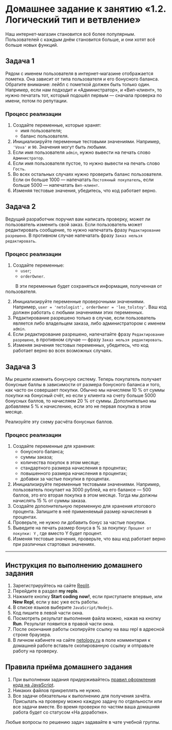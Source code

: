 # Домашнее задание к занятию «1.2. Логический тип и ветвление»

Наш интернет-магазин становится всё более популярным. Пользователей с каждым днём становится больше, и они хотят всё больше новых функций.

## Задача 1

Рядом с именем пользователя в интернет-магазине отображается пометка. Она зависит от типа пользователя и его бонусного баланса. Обратите внимание: лейбл с пометкой должен быть только один. Например, если нам подходит и «Администратор», и «Вип-клиент», то нужно печатать тот, который подошёл первым — сначала проверка по имени, потом по репутации.

### Процесс реализации

1. Создайте переменные, которые хранят:
   - имя пользователя;
   - баланс пользователя.
2. Инициализируйте переменные тестовыми значениями. Например, `'Vova'` и `90`. Значения могут быть любыми.
3. Если имя пользователя `admin`, нужно вывести на печать слово `Администратор`.
4. Если имя пользователя пустое, то нужно вывести на печать слово `Гость`.
5. Во всех остальных случаях нужно проверить баланс пользователя. Если он больше 1000 — напечатать `Постоянный покупатель`, если больше 5000 — напечатать `Вип-клиент`.
6. Изменяя тестовые значения, убедитесь, что код работает верно.

## Задача 2

Ведущий разработчик поручил вам написать проверку, может ли пользователь изменить свой заказ. Если пользователь может редактировать сообщение, то нужно напечатать фразу `Редактирование разрешено`. В противном случае напечатать фразу `Заказ нельзя редактировать`.

### Процесс реализации

1. Создайте переменные:
   - `user`;
   - `orderOwner`.

&nbsp;&nbsp;&nbsp;&nbsp;&nbsp;&nbsp;&nbsp; В эти переменные будет сохраняться информация, полученная от пользователя.

2. Инициализируйте переменные проверочными значениями. Например, `user = 'netologist', orderOwner = 'leo_tolstoy'`. Ваш код должен работать с любыми значениями этих переменных.
3. Редактирование разрешено только в случае, если пользователь является либо владельцем заказа, либо администратором с именем `admin`.
4. Если редактирование разрешено, напечатайте фразу `Редактирование разрешено`, в противном случае — фразу `Заказ нельзя редактировать`.
5. Изменяя значения тестовых переменных, убедитесь, что код работает верно во всех возможных случаях.

## Задача 3

Мы решили изменить бонусную систему. Теперь покупатель получает бонусные баллы в зависимости от размера бонусного баланса и того, как часто он совершает покупки. Обычно мы начисляем 10 % от суммы покупки на бонусный счёт, но если у клиента на счету больше 5000 бонусных баллов, то начисляем 20 % от суммы. Дополнительно мы добавляем 5 % к начислению, если это не первая покупка в этом месяце.

Реализуйте эту схему расчёта бонусных баллов.

### Процесс реализации

1. Создайте переменные для хранения:
   - бонусного баланса;
   - суммы заказа;
   - количества покупок в этом месяце;
   - стандартного размера начисления в процентах;
   - повышенного размера начисления в процентах;
   - добавки за частые покупки в процентах.
2. Инициализируйте переменные тестовыми значениями. Например, пользователь покупает на 3000 рублей, на его балансе — 500 баллов, это его вторая покупка в этом месяце. Тогда мы должны начислять 15 % от суммы заказа.
3. Создайте дополнительную переменную для хранения итогового процента. Запишите в неё применяемый размер начисления в процентах.
4. Проверьте, не нужно ли добавить бонус за частые покупки.
5. Выведите на печать размер бонуса в % за покупку: `Процент от покупки: Y` , где вместо Y будет процент.
6. Изменяя тестовые значения, проверьте, что ваш код работает верно при различных стартовых значениях.

---

## Инструкция по выполнению домашнего задания

1. Зарегистрируйтесь на сайте [Replit](http://repl.it/).
2. Перейдите в раздел **my repls**.
3. Нажмите кнопку **Start coding now!**, если приступаете впервые, или **New Repl**, если у вас уже есть работы.
4. В списке языков выберите `JavaScript/Nodejs`.
5. Код пишите в левой части окна.
6. Посмотреть результат выполнения файла можно, нажав на кнопку **Run**. Результат появится в правой части окна.
7. После окончания работы скопируйте ссылку на ваш repl в адресной строке браузера.
8. В личном кабинете на сайте [netology.ru](http://netology.ru/) в поле комментария к домашней работе вставьте скопированную ссылку и отправьте работу на проверку.

## Правила приёма домашнего задания

1. При выполнении задания придерживайтесь [правил оформления кода на JavaScript](/codestyle.md).
2. Никаких файлов прикреплять не нужно.
3. Все задачи обязательны к выполнению для получения зачёта. Присылать на проверку можно каждую задачу по отдельности или все задачи вместе. Во время проверки по частям ваша домашняя работа будет со статусом «На доработке».

Любые вопросы по решению задач задавайте в чате учебной группы.
